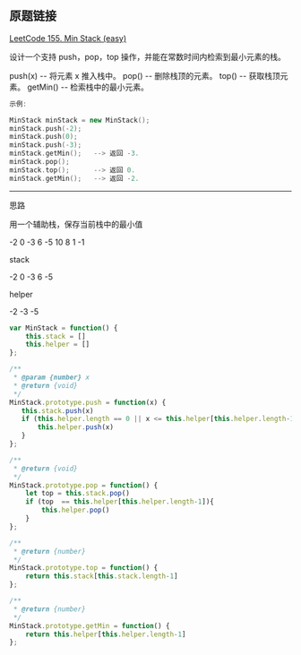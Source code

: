 ## 原题链接

[LeetCode 155. Min Stack (easy)](https://leetcode-cn.com/problems/min-stack/)

设计一个支持 push，pop，top 操作，并能在常数时间内检索到最小元素的栈。

push(x) -- 将元素 x 推入栈中。
pop() -- 删除栈顶的元素。
top() -- 获取栈顶元素。
getMin() -- 检索栈中的最小元素。

```cpp
示例:

MinStack minStack = new MinStack();
minStack.push(-2);
minStack.push(0);
minStack.push(-3);
minStack.getMin();   --> 返回 -3.
minStack.pop();
minStack.top();      --> 返回 0.
minStack.getMin();   --> 返回 -2.
```

---

思路

用一个辅助栈，保存当前栈中的最小值


-2 0 -3 6 -5 10 8 1 -1

stack

-2 0 -3 6 -5

helper

-2 -3 -5


```javascript
var MinStack = function() {
    this.stack = []
    this.helper = []
};

/**
 * @param {number} x
 * @return {void}
 */
MinStack.prototype.push = function(x) {
   this.stack.push(x)
   if (this.helper.length == 0 || x <= this.helper[this.helper.length-1]){
       this.helper.push(x)
   }
};

/**
 * @return {void}
 */
MinStack.prototype.pop = function() {
    let top = this.stack.pop()
    if (top  == this.helper[this.helper.length-1]){
        this.helper.pop()
    }
};

/**
 * @return {number}
 */
MinStack.prototype.top = function() {
    return this.stack[this.stack.length-1]
};

/**
 * @return {number}
 */
MinStack.prototype.getMin = function() {
    return this.helper[this.helper.length-1]
};
```
